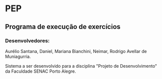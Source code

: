 # PEP
## Programa de execução de exercícios

### Desenvolvedores:
Aurélio Santana,
Daniel,
Mariana Bianchini,
Neimar,
Rodrigo Avellar de Muniagurria.

Sistema a ser desenvolvido para a disciplina "Projeto de Desenvolvimento" da Faculdade SENAC Porto Alegre.
